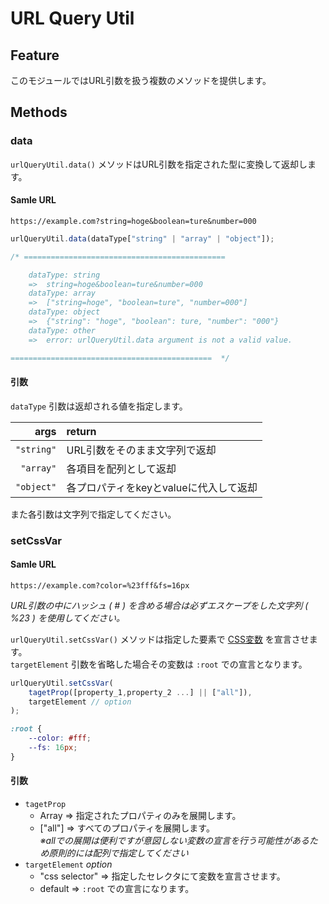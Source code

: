 # URL Query Util

## Feature
このモジュールではURL引数を扱う複数のメソッドを提供します。  

## Methods
### data

`urlQueryUtil.data()` メソッドはURL引数を指定された型に変換して返却します。  

#### Samle URL
```
https://example.com?string=hoge&boolean=ture&number=000
```

```javascript
urlQueryUtil.data(dataType["string" | "array" | "object"]);

/* =============================================

    dataType: string
    =>  string=hoge&boolean=ture&number=000
    dataType: array
    =>  ["string=hoge", "boolean=ture", "number=000"]
    dataType: object
    =>  {"string": "hoge", "boolean": ture, "number": "000"}
    dataType: other
    =>  error: urlQueryUtil.data argument is not a valid value.

=============================================  */
```
#### 引数
`dataType` 引数は返却される値を指定します。  

|       args | return                                |
|      ----: | :------------------------------------ |
| `"string"` | URL引数をそのまま文字列で返却         |
|  `"array"` | 各項目を配列として返却                |
| `"object"` | 各プロパティをkeyとvalueに代入して返却|  

また各引数は文字列で指定してください。  

### setCssVar
#### Samle URL
```
https://example.com?color=%23fff&fs=16px
```

*URL引数の中にハッシュ ( # ) を含める場合は必ずエスケープをした文字列 ( %23 ) を使用してください。*

`urlQueryUtil.setCssVar()` メソッドは指定した要素で [CSS変数](https://developer.mozilla.org/ja/docs/Web/CSS/Using_CSS_custom_properties) を宣言させます。  
`targetElement` 引数を省略した場合その変数は `:root` での宣言となります。  

```javascript
urlQueryUtil.setCssVar(
    tagetProp([property_1,property_2 ...] || ["all"]),
    targetElement // option
);
```

```css
:root {
    --color: #fff;
    --fs: 16px;
}
```
#### 引数
- `tagetProp`  
  - Array => 指定されたプロパティのみを展開します。  
  - \["all"\] => すべてのプロパティを展開します。  
    *※allでの展開は便利ですが意図しない変数の宣言を行う可能性があるため原則的には配列で指定してください*
- `targetElement` *option*
  - "css selector" => 指定したセレクタにて変数を宣言させます。
  - default => `:root` での宣言になります。
